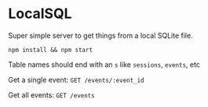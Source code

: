 # LocalSQL

Super simple server to get things from a local SQLite file.

`npm install && npm start`

Table names should end with an `s` like `sessions`, `events`, etc

Get a single event:
`GET /events/:event_id`

Get all events:
`GET /events`
